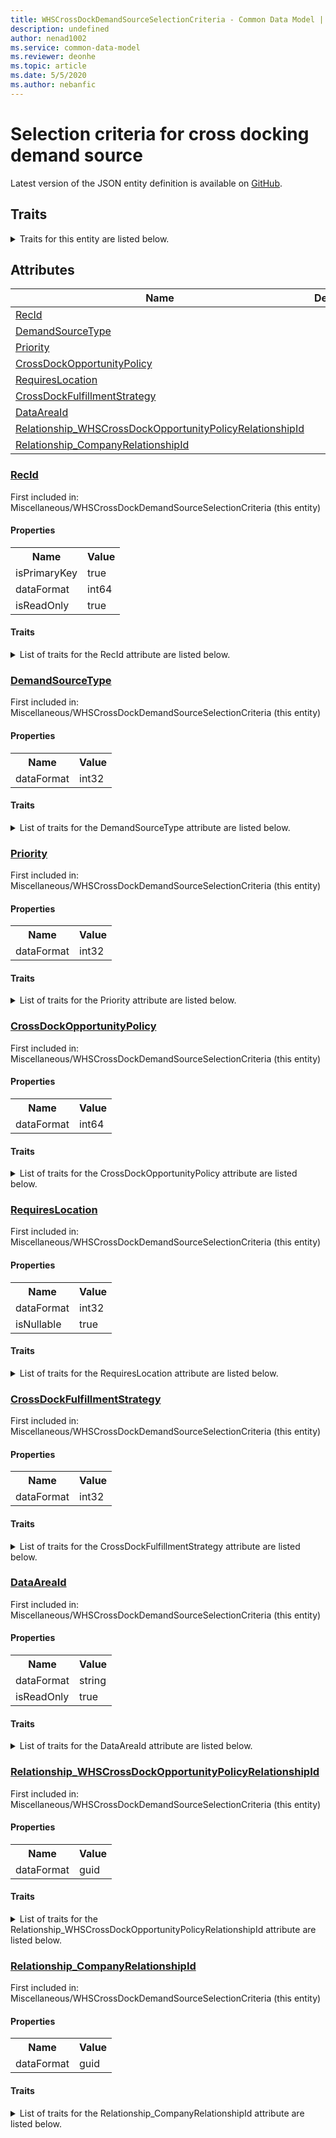 ```yaml
---
title: WHSCrossDockDemandSourceSelectionCriteria - Common Data Model | Microsoft Docs
description: undefined
author: nenad1002
ms.service: common-data-model
ms.reviewer: deonhe
ms.topic: article
ms.date: 5/5/2020
ms.author: nebanfic
---
```


# Selection criteria for cross docking demand source

  
 Latest version of the JSON entity definition is available on <a href="https://github.com/Microsoft/CDM/tree/master/schemaDocuments/core/operationsCommon/Tables/SupplyChain/Inventory/Miscellaneous/WHSCrossDockDemandSourceSelectionCriteria.cdm.json" target="_blank">GitHub</a>.  

## Traits

<details>
<summary>Traits for this entity are listed below.  
</summary>

**is.identifiedBy**  
  names a specifc identity attribute to use with an entity  <table><tr><th>Parameter</th><th>Value</th><th>Data type</th><th>Explanation</th></tr><tr><td>attribute</td><td>[WHSCrossDockDemandSourceSelectionCriteria/(resolvedAttributes)/RecId](#RecId)</td><td>attribute</td><td></td></tr></table>

**is.CDM.entityVersion**  
  <table><tr><th>Parameter</th><th>Value</th><th>Data type</th><th>Explanation</th></tr><tr><td>versionNumber</td><td>"1.0.0"</td><td>string</td><td>semantic version number of the entity</td></tr></table>

**is.application.releaseVersion**  
  <table><tr><th>Parameter</th><th>Value</th><th>Data type</th><th>Explanation</th></tr><tr><td>releaseVersion</td><td>"10.0.13.0"</td><td>string</td><td>semantic version number of the application introducing this entity</td></tr></table>

**is.localized.displayedAs**  
  Holds the list of language specific display text for an object.  <table><tr><th>Parameter</th><th>Value</th><th>Data type</th><th>Explanation</th></tr><tr><td>localizedDisplayText</td><td><table><tr><th>languageTag</th><th>displayText</th></tr><tr><td>en</td><td>Selection criteria for cross docking demand source</td></tr></table></td><td>entity</td><td>a reference to the constant entity holding the list of localized text</td></tr></table>

</details>

## Attributes

|Name|Description|First Included in Instance|
|---|---|---|
|[RecId](#RecId)||<a href="WHSCrossDockDemandSourceSelectionCriteria.md" target="_blank">Miscellaneous/WHSCrossDockDemandSourceSelectionCriteria</a>|
|[DemandSourceType](#DemandSourceType)||<a href="WHSCrossDockDemandSourceSelectionCriteria.md" target="_blank">Miscellaneous/WHSCrossDockDemandSourceSelectionCriteria</a>|
|[Priority](#Priority)||<a href="WHSCrossDockDemandSourceSelectionCriteria.md" target="_blank">Miscellaneous/WHSCrossDockDemandSourceSelectionCriteria</a>|
|[CrossDockOpportunityPolicy](#CrossDockOpportunityPolicy)||<a href="WHSCrossDockDemandSourceSelectionCriteria.md" target="_blank">Miscellaneous/WHSCrossDockDemandSourceSelectionCriteria</a>|
|[RequiresLocation](#RequiresLocation)||<a href="WHSCrossDockDemandSourceSelectionCriteria.md" target="_blank">Miscellaneous/WHSCrossDockDemandSourceSelectionCriteria</a>|
|[CrossDockFulfillmentStrategy](#CrossDockFulfillmentStrategy)||<a href="WHSCrossDockDemandSourceSelectionCriteria.md" target="_blank">Miscellaneous/WHSCrossDockDemandSourceSelectionCriteria</a>|
|[DataAreaId](#DataAreaId)||<a href="WHSCrossDockDemandSourceSelectionCriteria.md" target="_blank">Miscellaneous/WHSCrossDockDemandSourceSelectionCriteria</a>|
|[Relationship_WHSCrossDockOpportunityPolicyRelationshipId](#Relationship_WHSCrossDockOpportunityPolicyRelationshipId)||<a href="WHSCrossDockDemandSourceSelectionCriteria.md" target="_blank">Miscellaneous/WHSCrossDockDemandSourceSelectionCriteria</a>|
|[Relationship_CompanyRelationshipId](#Relationship_CompanyRelationshipId)||<a href="WHSCrossDockDemandSourceSelectionCriteria.md" target="_blank">Miscellaneous/WHSCrossDockDemandSourceSelectionCriteria</a>|

### <a href=#RecId name="RecId">RecId</a>

First included in: Miscellaneous/WHSCrossDockDemandSourceSelectionCriteria (this entity)  

#### Properties

<table><tr><th>Name</th><th>Value</th></tr><tr><td>isPrimaryKey</td><td>true</td></tr><tr><td>dataFormat</td><td>int64</td></tr><tr><td>isReadOnly</td><td>true</td></tr></table>

#### Traits

<details>
<summary>List of traits for the RecId attribute are listed below.</summary>

**is.dataFormat.integer**  
**is.dataFormat.big**  
**is.identifiedBy**  
names a specifc identity attribute to use with an entity  <table><tr><th>Parameter</th><th>Value</th><th>Data type</th><th>Explanation</th></tr><tr><td>attribute</td><td>[WHSCrossDockDemandSourceSelectionCriteria/(resolvedAttributes)/RecId](#RecId)</td><td>attribute</td><td></td></tr></table>

**is.readOnly**  
**is.dataFormat.integer**  
**is.dataFormat.big**  
</details>

### <a href=#DemandSourceType name="DemandSourceType">DemandSourceType</a>

First included in: Miscellaneous/WHSCrossDockDemandSourceSelectionCriteria (this entity)  

#### Properties

<table><tr><th>Name</th><th>Value</th></tr><tr><td>dataFormat</td><td>int32</td></tr></table>

#### Traits

<details>
<summary>List of traits for the DemandSourceType attribute are listed below.</summary>

**is.dataFormat.integer**  
**is.dataFormat.integer**  
</details>

### <a href=#Priority name="Priority">Priority</a>

First included in: Miscellaneous/WHSCrossDockDemandSourceSelectionCriteria (this entity)  

#### Properties

<table><tr><th>Name</th><th>Value</th></tr><tr><td>dataFormat</td><td>int32</td></tr></table>

#### Traits

<details>
<summary>List of traits for the Priority attribute are listed below.</summary>

**is.dataFormat.integer**  
**is.dataFormat.integer**  
</details>

### <a href=#CrossDockOpportunityPolicy name="CrossDockOpportunityPolicy">CrossDockOpportunityPolicy</a>

First included in: Miscellaneous/WHSCrossDockDemandSourceSelectionCriteria (this entity)  

#### Properties

<table><tr><th>Name</th><th>Value</th></tr><tr><td>dataFormat</td><td>int64</td></tr></table>

#### Traits

<details>
<summary>List of traits for the CrossDockOpportunityPolicy attribute are listed below.</summary>

**is.dataFormat.integer**  
**is.dataFormat.big**  
**is.dataFormat.integer**  
**is.dataFormat.big**  
</details>

### <a href=#RequiresLocation name="RequiresLocation">RequiresLocation</a>

First included in: Miscellaneous/WHSCrossDockDemandSourceSelectionCriteria (this entity)  

#### Properties

<table><tr><th>Name</th><th>Value</th></tr><tr><td>dataFormat</td><td>int32</td></tr><tr><td>isNullable</td><td>true</td></tr></table>

#### Traits

<details>
<summary>List of traits for the RequiresLocation attribute are listed below.</summary>

**is.dataFormat.integer**  
**is.nullable**  
The attribute value may be set to NULL.  

**is.dataFormat.integer**  
</details>

### <a href=#CrossDockFulfillmentStrategy name="CrossDockFulfillmentStrategy">CrossDockFulfillmentStrategy</a>

First included in: Miscellaneous/WHSCrossDockDemandSourceSelectionCriteria (this entity)  

#### Properties

<table><tr><th>Name</th><th>Value</th></tr><tr><td>dataFormat</td><td>int32</td></tr></table>

#### Traits

<details>
<summary>List of traits for the CrossDockFulfillmentStrategy attribute are listed below.</summary>

**is.dataFormat.integer**  
**is.dataFormat.integer**  
</details>

### <a href=#DataAreaId name="DataAreaId">DataAreaId</a>

First included in: Miscellaneous/WHSCrossDockDemandSourceSelectionCriteria (this entity)  

#### Properties

<table><tr><th>Name</th><th>Value</th></tr><tr><td>dataFormat</td><td>string</td></tr><tr><td>isReadOnly</td><td>true</td></tr></table>

#### Traits

<details>
<summary>List of traits for the DataAreaId attribute are listed below.</summary>

**is.dataFormat.character**  
**is.dataFormat.big**  
**is.dataFormat.array**  
**is.readOnly**  
**is.dataFormat.character**  
**is.dataFormat.array**  
</details>

### <a href=#Relationship_WHSCrossDockOpportunityPolicyRelationshipId name="Relationship_WHSCrossDockOpportunityPolicyRelationshipId">Relationship_WHSCrossDockOpportunityPolicyRelationshipId</a>

First included in: Miscellaneous/WHSCrossDockDemandSourceSelectionCriteria (this entity)  

#### Properties

<table><tr><th>Name</th><th>Value</th></tr><tr><td>dataFormat</td><td>guid</td></tr></table>

#### Traits

<details>
<summary>List of traits for the Relationship_WHSCrossDockOpportunityPolicyRelationshipId attribute are listed below.</summary>

**is.dataFormat.character**  
**is.dataFormat.big**  
**is.dataFormat.array**  
**is.dataFormat.guid**  
**means.identity.entityId**  
**is.linkedEntity.identifier**  
Marks the attribute(s) that hold foreign key references to a linked (used as an attribute) entity. This attribute is added to the resolved entity to enumerate the referenced entities.  <table><tr><th>Parameter</th><th>Value</th><th>Data type</th><th>Explanation</th></tr><tr><td>entityReferences</td><td><table><tr><th>entityReference</th><th>attributeReference</th></tr><tr><td><a href="WHSCrossDockOpportunityPolicy.md" target="_blank">/core/operationsCommon/Tables/SupplyChain/Inventory/Miscellaneous/WHSCrossDockOpportunityPolicy.cdm.json/WHSCrossDockOpportunityPolicy</a></td><td><a href="WHSCrossDockOpportunityPolicy.md#RecId" target="_blank">RecId</a></td></tr></table></td><td>entity</td><td>a reference to the constant entity holding the list of entity references</td></tr></table>

**is.dataFormat.guid**  
**is.dataFormat.character**  
**is.dataFormat.array**  
</details>

### <a href=#Relationship_CompanyRelationshipId name="Relationship_CompanyRelationshipId">Relationship_CompanyRelationshipId</a>

First included in: Miscellaneous/WHSCrossDockDemandSourceSelectionCriteria (this entity)  

#### Properties

<table><tr><th>Name</th><th>Value</th></tr><tr><td>dataFormat</td><td>guid</td></tr></table>

#### Traits

<details>
<summary>List of traits for the Relationship_CompanyRelationshipId attribute are listed below.</summary>

**is.dataFormat.character**  
**is.dataFormat.big**  
**is.dataFormat.array**  
**is.dataFormat.guid**  
**means.identity.entityId**  
**is.linkedEntity.identifier**  
Marks the attribute(s) that hold foreign key references to a linked (used as an attribute) entity. This attribute is added to the resolved entity to enumerate the referenced entities.  <table><tr><th>Parameter</th><th>Value</th><th>Data type</th><th>Explanation</th></tr><tr><td>entityReferences</td><td><table><tr><th>entityReference</th><th>attributeReference</th></tr><tr><td><a href="../../../Finance/Ledger/Main/CompanyInfo.md" target="_blank">/core/operationsCommon/Tables/Finance/Ledger/Main/CompanyInfo.cdm.json/CompanyInfo</a></td><td><a href="../../../Finance/Ledger/Main/CompanyInfo.md#RecId" target="_blank">RecId</a></td></tr></table></td><td>entity</td><td>a reference to the constant entity holding the list of entity references</td></tr></table>

**is.dataFormat.guid**  
**is.dataFormat.character**  
**is.dataFormat.array**  
</details>
